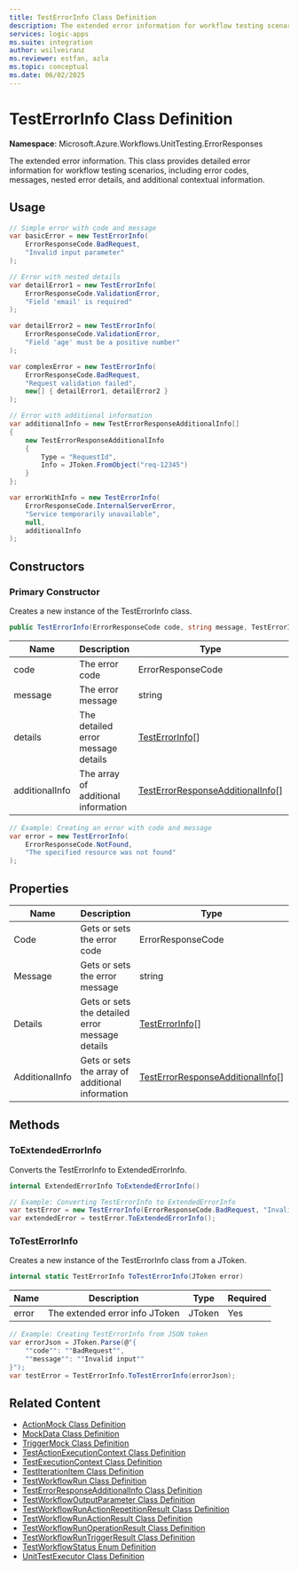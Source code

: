 ```yaml
---
title: TestErrorInfo Class Definition
description: The extended error information for workflow testing scenarios
services: logic-apps
ms.suite: integration
author: wsilveiranz
ms.reviewer: estfan, azla
ms.topic: conceptual
ms.date: 06/02/2025
---
```


# TestErrorInfo Class Definition

**Namespace**: Microsoft.Azure.Workflows.UnitTesting.ErrorResponses

The extended error information. This class provides detailed error information for workflow testing scenarios, including error codes, messages, nested error details, and additional contextual information.

## Usage

```C#
// Simple error with code and message
var basicError = new TestErrorInfo(
    ErrorResponseCode.BadRequest,
    "Invalid input parameter"
);

// Error with nested details
var detailError1 = new TestErrorInfo(
    ErrorResponseCode.ValidationError,
    "Field 'email' is required"
);

var detailError2 = new TestErrorInfo(
    ErrorResponseCode.ValidationError,
    "Field 'age' must be a positive number"
);

var complexError = new TestErrorInfo(
    ErrorResponseCode.BadRequest,
    "Request validation failed",
    new[] { detailError1, detailError2 }
);

// Error with additional information
var additionalInfo = new TestErrorResponseAdditionalInfo[]
{
    new TestErrorResponseAdditionalInfo
    {
        Type = "RequestId",
        Info = JToken.FromObject("req-12345")
    }
};

var errorWithInfo = new TestErrorInfo(
    ErrorResponseCode.InternalServerError,
    "Service temporarily unavailable",
    null,
    additionalInfo
);
```

## Constructors

### Primary Constructor

Creates a new instance of the TestErrorInfo class.

```C#
public TestErrorInfo(ErrorResponseCode code, string message, TestErrorInfo[] details = null, TestErrorResponseAdditionalInfo[] additionalInfo = null)
```

|Name|Description|Type|Required|
|---|---|---|---|
|code|The error code|ErrorResponseCode|Yes|
|message|The error message|string|Yes|
|details|The detailed error message details|[TestErrorInfo](test-error-info-class-definition.md)[]|No|
|additionalInfo|The array of additional information|[TestErrorResponseAdditionalInfo](test-error-response-additional-info-class-definition.md)[]|No|

```C#
// Example: Creating an error with code and message
var error = new TestErrorInfo(
    ErrorResponseCode.NotFound,
    "The specified resource was not found"
);
```

## Properties

|Name|Description|Type|Required|
|---|---|---|---|
|Code|Gets or sets the error code|ErrorResponseCode|Yes|
|Message|Gets or sets the error message|string|Yes|
|Details|Gets or sets the detailed error message details|[TestErrorInfo](test-error-info-class-definition.md)[]|No|
|AdditionalInfo|Gets or sets the array of additional information|[TestErrorResponseAdditionalInfo](test-error-response-additional-info-class-definition.md)[]|No|

## Methods

### ToExtendedErrorInfo

Converts the TestErrorInfo to ExtendedErrorInfo.

```C#
internal ExtendedErrorInfo ToExtendedErrorInfo()
```

```C#
// Example: Converting TestErrorInfo to ExtendedErrorInfo
var testError = new TestErrorInfo(ErrorResponseCode.BadRequest, "Invalid request");
var extendedError = testError.ToExtendedErrorInfo();
```

### ToTestErrorInfo

Creates a new instance of the TestErrorInfo class from a JToken.

```C#
internal static TestErrorInfo ToTestErrorInfo(JToken error)
```

|Name|Description|Type|Required|
|---|---|---|---|
|error|The extended error info JToken|JToken|Yes|

```C#
// Example: Creating TestErrorInfo from JSON token
var errorJson = JToken.Parse(@"{
    ""code"": ""BadRequest"",
    ""message"": ""Invalid input""
}");
var testError = TestErrorInfo.ToTestErrorInfo(errorJson);
```

## Related Content

- [ActionMock Class Definition](action-mock-class-definition.md)
- [MockData Class Definition](mock-data-class-definition.md)
- [TriggerMock Class Definition](trigger-mock-class-definition.md)
- [TestActionExecutionContext Class Definition](test-action-execution-context-class-definition.md)
- [TestExecutionContext Class Definition](test-execution-context-class-definition.md)
- [TestIterationItem Class Definition](test-iteration-item-class-definition.md)
- [TestWorkflowRun Class Definition](test-workflow-run-class-definition.md)
- [TestErrorResponseAdditionalInfo Class Definition](test-error-response-additional-info-class-definition.md)
- [TestWorkflowOutputParameter Class Definition](test-workflow-output-parameter-class-definition.md)
- [TestWorkflowRunActionRepetitionResult Class Definition](test-workflow-run-action-repetition-result-class-definition.md)
- [TestWorkflowRunActionResult Class Definition](test-workflow-run-action-result-class-definition.md)
- [TestWorkflowRunOperationResult Class Definition](test-workflow-run-operation-result-class-definition.md)
- [TestWorkflowRunTriggerResult Class Definition](test-workflow-run-trigger-result-class-definition.md)
- [TestWorkflowStatus Enum Definition](test-workflow-status-enum-definition.md)
- [UnitTestExecutor Class Definition](unit-test-executor-class-definition.md)
